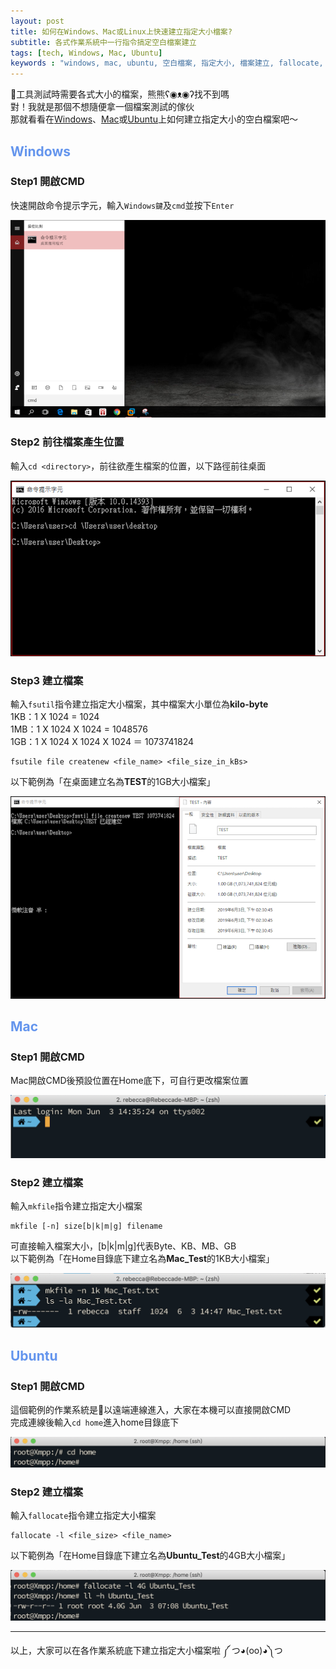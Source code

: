 ```yaml
---
layout: post
title: 如何在Windows、Mac或Linux上快速建立指定大小檔案?
subtitle: 各式作業系統中一行指令搞定空白檔案建立
tags: [tech, Windows, Mac, Ubuntu]
keywords : "windows, mac, ubuntu, 空白檔案, 指定大小, 檔案建立, fallocate, mkfile, fsutil" 
---
```


工具測試時需要各式大小的檔案，熊熊ʕ◉ᴥ◉ʔ找不到嗎<br>
對！我就是那個不想隨便拿一個檔案測試的傢伙<br>
那就看看在[Windows](#windows)、[Mac](#mac)或[Ubuntu](#ubuntu)上如何建立指定大小的空白檔案吧～<br>

##  <font color="#6495ED">Windows</font>

### Step1 開啟CMD

快速開啟命令提示字元，輸入`Windows鍵`及`cmd`並按下`Enter`<br>

![w-1](/img/1080603/w-1.png)

### Step2 前往檔案產生位置

輸入`cd <directory>`，前往欲產生檔案的位置，以下路徑前往桌面<br>

![w-2](/img/1080603/w-2.PNG)

### Step3 建立檔案

輸入`fsutil`指令建立指定大小檔案，其中檔案大小單位為**kilo-byte**<br>
1KB：1 X 1024 = 1024<br>
1MB：1 X 1024 X 1024 = 1048576<br>
1GB：1 X 1024 X 1024 X 1024 ＝ 1073741824<br>
```shell
fsutile file createnew <file_name> <file_size_in_kBs>
```
以下範例為「在桌面建立名為**TEST**的1GB大小檔案」<br>

![w-3](/img/1080603/w-3.PNG)

##  <font color="#6495ED">Mac</font>

### Step1 開啟CMD

Mac開啟CMD後預設位置在Home底下，可自行更改檔案位置<br>

![m-1](/img/1080603/m-1.png)

### Step2 建立檔案

輸入`mkfile`指令建立指定大小檔案<br>
```shell
mkfile [-n] size[b|k|m|g] filename
```
可直接輸入檔案大小，[b|k|m|g]代表Byte、KB、MB、GB<br>
以下範例為「在Home目錄底下建立名為**Mac_Test**的1KB大小檔案」<br>

![m-2](/img/1080603/m-2.png)

##  <font color="#6495ED">Ubuntu</font>

### Step1 開啟CMD

這個範例的作業系統是以遠端連線進入，大家在本機可以直接開啟CMD<br>
完成連線後輸入`cd home`進入home目錄底下<br>

![u-1](/img/1080603/u-1.png)

### Step2 建立檔案

輸入`fallocate`指令建立指定大小檔案<br>
```shell
fallocate -l <file_size> <file_name>
```
以下範例為「在Home目錄底下建立名為**Ubuntu_Test**的4GB大小檔案」<br>

![u-2](/img/1080603/u-2.png)

----------

以上，大家可以在各作業系統底下建立指定大小檔案啦 ༼ つ◕(oo)◕༽つ<br>
